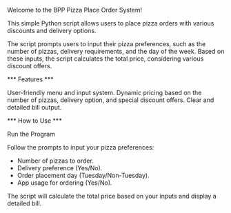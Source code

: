 Welcome to the BPP Pizza Place Order System! 

This simple Python script allows users to place pizza orders with various discounts and delivery options.

The script prompts users to input their pizza preferences, such as the number of pizzas, delivery requirements, and the day of the week. Based on these inputs, the script calculates the total price, considering various discount offers.


*** Features ***

User-friendly menu and input system.
Dynamic pricing based on the number of pizzas, delivery option, and special discount offers.
Clear and detailed bill output.


*** How to Use ***

Run the Program

Follow the prompts to input your pizza preferences:
   *  Number of pizzas to order.
   *  Delivery preference (Yes/No).
   *  Order placement day (Tuesday/Non-Tuesday).
   *  App usage for ordering (Yes/No).

The script will calculate the total price based on your inputs and display a detailed bill.
